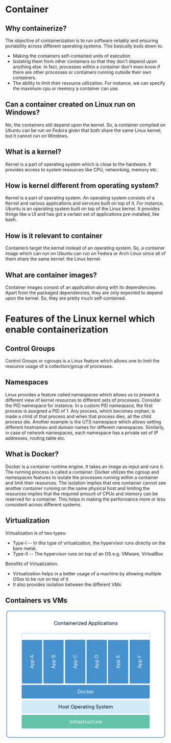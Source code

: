 # Container

## Why containerize?

The objective of containerization is to run software reliably and ensuring portability across different operating systems. This basically boils down to:
 * Making the containers self-contained units of execution
 * Isolating them from other containers so that they don't depend upon anything else. In fact, processes within a container don't even know if there are other processes or containers running outside their own containers.
 *  The ability to limit their resource utilization. For instance, we can specify the maximum cpu or memory a container can use.

## Can a container created on Linux run on Windows?

No, the containers still depend upon the kernel. So, a container compiled on Ubuntu can be run on Fedora given that both share the same Linux kernel, but it cannot run on Windows.

## What is a kernel?

Kernel is a part of operating system which is close to the hardware. It provides access to system resources like CPU, networking, memory etc.

## How is kernel different from operating system?

Kernel is a part of operating system. An operating system consists of a Kernel and various applications and services built on top of it. For instance, Ubuntu is an operating system built on top of the Linux kernel. It provides things like a UI and has got a certain set of applications pre-installed, like bash.

## How is it relevant to container

Containers target the kernel instead of an operating system. So, a container image which can run on Ubuntu can run on Fedora or Arch Linux since all of them share the same kernel: the Linux kernel

## What are container images?

Container images consist of an application along with its dependencies. Apart from the packaged dependencies, they are only expected to depend upon the kernel. So, they are pretty much self-contained.

# Features of the Linux kernel which enable containerization

## Control Groups

Control Groups or cgroups is a Linux feature which allows one to limit the resource usage of a collection/group of processes.

## Namespaces

Linux provides a feature called namespaces which allows us to present a different view of kernel resources to different sets of processes. Consider the PID namespace for instance. In a custom PID namespace, the first process is assigned a PID of 1. Any process, which becomes orphan, is made a child of that process and when that process dies, all the child process die.
Another example is the UTS namespace which allows setting different hostnames and domain names for different namespaces.
Similarly, in case of network namespaces, each namespace has a private set of IP addresses, routing table etc.

## What is Docker?

Docker is a container runtime engine. It takes an image as input and runs it. The running process is called a container. Docker utilizes the cgroup and namespaces features to isolate the processes running within a container and limit their resources. The isolation implies that one container cannot see another container running on the same physical host and limiting the resources implies that the required amount of CPUs and memory can be reserved for a container. This helps in making the performance more or less consistent across different systems.


## Virtualization

Virtualization is of two types:
 * Type-I -- In this type of virtualization, the hypervisor runs directly on the bare metal.
 * Type-II -- The hypervisor runs on top of an OS e.g. VMware, VirtualBox

Benefits of Virtualization:
  * Virtualization helps in a better usage of a machine by allowing multiple OSes to be run on top of it
  * It also provides isolation between the different VMs

## Containers vs VMs

![Container vs VMs](https://github.com/kislaykishore/microservices/blob/master/images/container-vs-vm.png)
